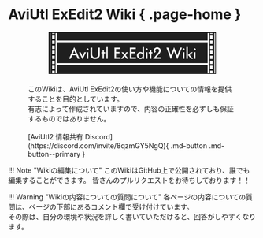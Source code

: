 # AviUtl ExEdit2 Wiki { .page-home }
<figure markdown="span">
    <div align="center">
        <img src="img/banner.png" alt="AviUtl ExEdit2 Wiki" width="80%">
    </div>
    <br>
    このWikiは、AviUtl ExEdit2の使い方や機能についての情報を提供することを目的としています。<br>
    有志によって作成されていますので、内容の正確性を必ずしも保証するものではありません。<br><br>
    [AviUtl2 情報共有 Discord](https://discord.com/invite/8qzmGY5NgQ){ .md-button .md-button--primary }
</figure>
!!! Note "Wikiの編集について"
    このWikiはGitHub上で公開されており、誰でも編集することができます。
    皆さんのプルリクエストをお待ちしております！！

!!! Warning "Wikiの内容についての質問について"
    各ページの内容についての質問は、ページの下部にあるコメント欄で受け付けています。<br>
    その際は、自分の環境や状況を詳しく書いていただけると、回答がしやすくなります。<br>   
